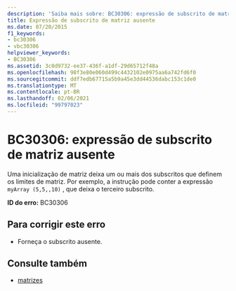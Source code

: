 ```yaml
---
description: 'Saiba mais sobre: BC30306: expressão de subscrito de matriz ausente'
title: Expressão de subscrito de matriz ausente
ms.date: 07/20/2015
f1_keywords:
- bc30306
- vbc30306
helpviewer_keywords:
- BC30306
ms.assetid: 3c0d9732-ee37-436f-a1df-29d65712f48a
ms.openlocfilehash: 98f3e80e060d499c4432102e0975aa6a742fd6f0
ms.sourcegitcommit: ddf7edb67715a5b9a45e3dd44536dabc153c1de0
ms.translationtype: MT
ms.contentlocale: pt-BR
ms.lasthandoff: 02/06/2021
ms.locfileid: "99797023"
---
```

# <a name="bc30306-array-subscript-expression-missing"></a>BC30306: expressão de subscrito de matriz ausente

Uma inicialização de matriz deixa um ou mais dos subscritos que definem os limites de matriz. Por exemplo, a instrução pode conter a expressão `myArray (5,5,,10)` , que deixa o terceiro subscrito.

 **ID do erro:** BC30306

## <a name="to-correct-this-error"></a>Para corrigir este erro

- Forneça o subscrito ausente.

## <a name="see-also"></a>Consulte também

- [matrizes](../../programming-guide/language-features/arrays/index.md)
